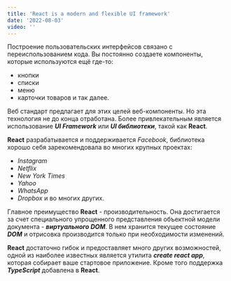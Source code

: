 ```yaml
---
title: 'React is a modern and flexible UI framework'
date: '2022-08-03'
video: ''
---
```


Построение пользовательских интерфейсов связано с переиспользованием кода. Вы постоянно создаете компоненты, которые используются ещё где-то:
- кнопки
- списки
- меню
- карточки товаров
и так далее.

Веб стандарт предлагает для этих целей веб-компоненты. Но эта технология не до конца отработана. Более привлекательным является использование ***UI Framework*** или ***UI библиотеки***, такой как **React**. 

**React** разрабатывается и поддерживается _Facebook_, библиотека хорошо себя зарекомендовала во многих крупных проектах:
- _Instagram_
- _Netflix_
- _New York Times_
- _Yahoo_
- _WhatsApp_
- _Dropbox_
и во многих других.

Главное преимущество **React** - производительность. Она достигается за счет специального упрощенного представления объектной модели документа - ***виртуального DOM***. В нем хранится текущее состояние ***DOM*** и отрисовка производится только при необходимости изменений.

**React** достаточно гибок и  предоставляет много других возможностей, одной из наиболее известных является утилита ***create react app***, которая собирает ваше стартовое приложение. Кроме того поддержка ***TypeScript*** добавлена в **React**. 
